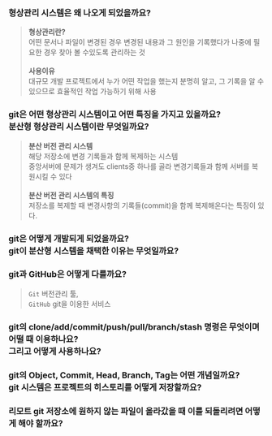 ### 형상관리 시스템은 왜 나오게 되었을까요?<br/> 
> **형상관리란?**<br/>  어떤 문서나 파일이 변경된 경우 변경된 내용과 그 원인을 기록했다가 나중에 필요한 경우 찾아 볼 수있도록 관리하는 것<br/><br/>
> **사용이유**<br/> 대규모 개발 프로젝트에서 누가 어떤 작업을 했는지 분명히 알고, 그 기록을 알 수 있으므로 효율적인 작업 가능하기 위해 사용<br/>

### git은 어떤 형상관리 시스템이고 어떤 특징을 가지고 있을까요?<br/>  분산형 형상관리 시스템이란 무엇일까요?<br/> 
> **분산 버전 관리 시스템**<br/> 
> 해당 저장소에 변경 기록들과 함께 복제하는 시스템<br/> 중앙서버에 문제가 생겨도 clients중 하나를 골라 변경기록들과 함께 서버를 복원시킬 수 있다<br/><br/>
> **분산 버전 관리 시스템의 특징**<br/>
> 저장소를 복제할 때 변경사항의 기록들(commit)을 함께 복제해온다는 특징이 있다.<br/>

### git은 어떻게 개발되게 되었을까요?<br/> git이 분산형 시스템을 채택한 이유는 무엇일까요?<br/> 

### git과 GitHub은 어떻게 다를까요?<br/> 
>`Git` 버전관리 툴,<br/> `GitHub` git을 이용한 서비스<br/> 
### git의 clone/add/commit/push/pull/branch/stash 명령은 무엇이며 어떨 때 이용하나요?<br/> 그리고 어떻게 사용하나요?<br/> 

### git의 Object, Commit, Head, Branch, Tag는 어떤 개념일까요?<br/> git 시스템은 프로젝트의 히스토리를 어떻게 저장할까요?<br/> 

### 리모트 git 저장소에 원하지 않는 파일이 올라갔을 때 이를 되돌리려면 어떻게 해야 할까요?
